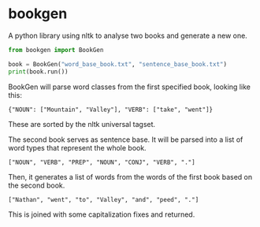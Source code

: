 # bookgen

A python library using nltk to analyse two books and generate a new one.

```py
from bookgen import BookGen

book = BookGen("word_base_book.txt", "sentence_base_book.txt")
print(book.run())
```

BookGen will parse word classes from the first specified book, looking like this:

`{"NOUN": ["Mountain", "Valley"], "VERB": ["take", "went"]}`

These are sorted by the nltk universal tagset.

The second book serves as sentence base. It will be parsed into a list of word types that represent the whole book.

`["NOUN", "VERB", "PREP", "NOUN", "CONJ", "VERB", "."]`

Then, it generates a list of words from the words of the first book based on the second book.

`["Nathan", "went", "to", "Valley", "and", "peed", "."]`

This is joined with some capitalization fixes and returned.
